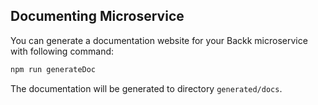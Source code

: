 ## Documenting Microservice

You can generate a documentation website for your Backk microservice with following command:
```bash
npm run generateDoc
```

The documentation will be generated to directory `generated/docs`.
